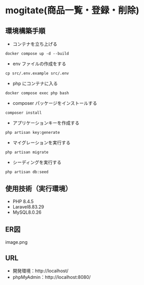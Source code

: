 # mogitate(商品一覧・登録・削除)


## 環境構築手順

-   コンテナを立ち上げる

```
docker compose up -d --build
```

-   env ファイルの作成をする

```
cp src/.env.example src/.env
```

-   php にコンテナに入る

```
docker compose exec php bash
```

-   composer パッケージをインストールする

```
composer install
```

-   アプリケーションキーを作成する

```
php artisan key:generate
```

-   マイグレーションを実行する

```
php artisan migrate
```

-   シーディングを実行する

```
php artisan db:seed
```


## 使用技術（実行環境）
-   PHP 8.4.5
-   Laravel8.83.29
-   MySQL8.0.26


## ER図
image.png

## URL

-   開発環境：http://localhost/
-   phpMyAdmin：http://localhost:8080/